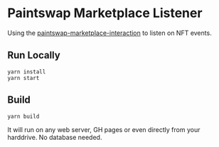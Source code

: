 # Paintswap Marketplace Listener

Using the [paintswap-marketplace-interaction](https://github.com/PaintSwap/paintswap-marketplace-interaction) to listen on NFT events.

## Run Locally

    yarn install
    yarn start

## Build

    yarn build

It will run on any web server, GH pages or even directly from your harddrive. No database needed.